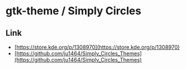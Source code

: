 

# gtk-theme / Simply Circles


## Link

* [https://store.kde.org/p/1308970](https://store.kde.org/p/1308970)
* [https://github.com/ju1464/Simply_Circles_Themes](https://github.com/ju1464/Simply_Circles_Themes)
